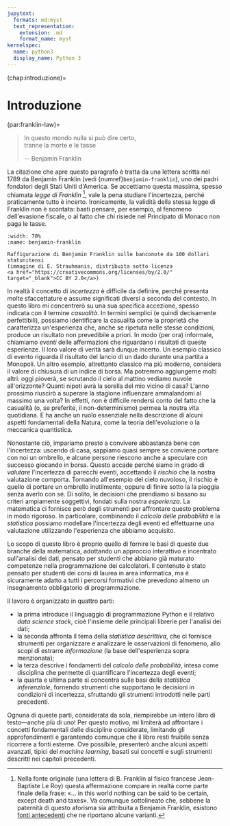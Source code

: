 ```yaml
---
jupytext:
  formats: md:myst
  text_representation:
    extension: .md
    format_name: myst
kernelspec:
  name: python3
  display_name: Python 3
---
```


(chap:introduzione)=
# Introduzione

(par:franklin-law)=
> In questo mondo nulla si può dire certo,<br/>
> tranne la morte e le tasse
>
> -- Benjamin Franklin

La citazione che apre questo paragrafo è tratta da una lettera scritta nel 1789
da Benjamin Franklin (vedi {numref}`benjamin-franklin`), uno dei padri
fondatori degli Stati Uniti d'America. Se accettiamo questa massima, spesso
chiamata _legge di Franklin_ [^citazione-franklin], vale la pena studiare
l'incertezza, perché praticamente tutto è incerto. Ironicamente, la validità
della stessa legge di Franklin non è scontata: basti pensare, per esempio, al
fenomeno dell'evasione fiscale, o al fatto che chi risiede nel Principato di
Monaco non paga le tasse.


```{figure} https://live.staticflickr.com/2869/9544834557_b844c48e78_b.jpg
:width: 70%
:name: benjamin-franklin

Raffigurazione di Benjamin Franklin sulle banconote da 100 dollari statunitensi
(immagine di E. Strauhmanis, distribuita sotto licenza
<a href="https://creativecommons.org/licenses/by/2.0/"
target="_blank">CC BY 2.0</a>)
```

In realtà il concetto di _incertezza_ è difficile da definire, perché presenta
molte sfaccettature e assume significati diversi a seconda del contesto. In
questo libro mi concentrerò su una sua specifica accezione,
spesso indicata con il termine _casualità_. In termini semplici (e quindi
decisamente perfettibili), possiamo identificare la casualità come la proprietà
che caratterizza un'esperienza che, anche se ripetuta nelle stesse condizioni,
produce un risultato non prevedibile a priori. In modo (per ora) informale,
chiamiamo _eventi_ delle affermazioni che riguardano i risultati di queste
esperienze. Il loro valore di verità sarà dunque incerto. Un esempio classico
di evento riguarda il risultato del lancio di un dado durante una partita a
Monopoli. Un altro esempio, altrettanto classico ma più moderno, considera il
valore di chiusura di un indice di borsa. Ma potremmo aggiungerne molti altri:
oggi pioverà, se scrutando il cielo al mattino vediamo nuvole all'orizzonte?
Quanti nipoti avrà la sorella del mio vicino di casa? L'anno prossimo riuscirò
a superare la stagione influenzare ammalandomi al massimo una volta? In
effetti, non è difficile rendersi conto del fatto che la casualità (o, se
preferite, il non-determinismo) permea la nostra vita quotidiana. E ha anche un
ruolo essenziale nella descrizione di alcuni aspetti fondamentali della Natura,
come la teoria dell'evoluzione o la meccanica quantistica.

Nonostante ciò, impariamo presto a convivere abbastanza bene con l'incertezza:
uscendo di casa, sappiamo quasi sempre se conviene portare con noi un ombrello,
e alcune persone riescono anche a speculare con successo giocando in borsa.
Questo accade perché siamo in grado di _valutare_ l'incertezza di parecchi
eventi, accettando il _rischio_ che la nostra valutazione comporta. Tornando
all'esempio del cielo nuvoloso, il rischio è quello di portare un ombrello
inutilmente, oppure di finire sotto la la pioggia senza averlo con sé. Di
solito, le decisioni che prendiamo si basano su criteri ampiamente soggettivi,
fondati sulla nostra _esperienza_. La matematica ci fornisce però degli
strumenti per affrontare questo problema in modo rigoroso. In particolare,
combinando il _calcolo delle probabilità_ e la _statistica_ possiamo modellare
l'incertezza degli eventi ed effettuarne una valutazione utilizzando
l'esperienza che abbiamo acquisito.

Lo scopo di questo libro è proprio quello di fornire le basi di queste due
branche della matematica, adottando un approccio interattivo e incentrato
sull'analisi dei dati, pensato per studenti che abbiano già maturato competenze
nella programmazione dei calcolatori. Il contenuto è stato pensato per studenti
dei corsi di laurea in area informatica, ma è sicuramente adatto a tutti i
percorsi formativi che prevedono almeno un insegnamento obbligatorio di
programmazione.

Il lavoro è organizzato in quattro parti:

- la prima introduce il linguaggio di programmazione Python e il relativo
  _data science stack_, cioè l'insieme delle principali librerie per
  l'analisi dei dati;
- la seconda affronta il tema della _statistica descrittiva_, che ci fornisce
  strumenti per organizzare e analizzare le osservazioni di
  fenomeno, allo scopi di estrarre _informazione_ (la base
  dell'esperienza sopra menzionata);
- la terza descrive i fondamenti del _calcolo delle probabilità_, intesa come
  disciplina che permette di quantificare l'incertezza
  degli eventi;
- la quarta e ultima parte si concentra sulle basi della _statistica inferenziale_,
  fornendo strumenti che supportano le decisioni in condizioni
  di incertezza, sfruttando gli strumenti introdotti nelle parti precedenti.

Ognuna di queste parti, considerata da sola, riempirebbe un intero libro di
testo&mdash;anche più di uno! Per questo motivo, mi limiterà ad affrontare i
concetti fondamentali delle discipline considerate, limitando gli
approfondimenti e garantendo comunque che il libro resti fruibile senza
ricorrere a fonti esterne. Ove possibile, presenterò anche alcuni aspetti
avanzati, tipici del _machine learning_, basati sui concetti e sugli strumenti
descritti nei capitoli precedenti.


[^citazione-franklin]: Nella fonte originale (una lettera di B. Franklin al
fisico francese Jean-Baptiste Le Roy) questa affermazione compare in realtà
come parte finale della frase: «... in this world nothing can be said to be
certain, except death and taxes». Va comunque sottolineato che, sebbene la
paternità di questo aforisma sia attribuita a Benjamin Franklin, esistono <a
href="https://en.wikipedia.org/wiki/Death_and_taxes_(idiom)"
target="_blank">fonti antecedenti</a> che ne riportano alcune varianti.
